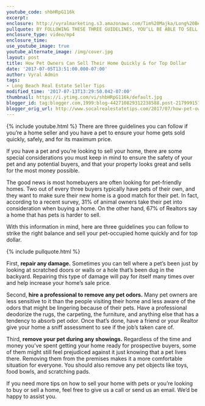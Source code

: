 ```yaml
---
youtube_code: shbHRpG116k
excerpt:
enclosure: http://vyralmarketing.s3.amazonaws.com/Tim%20Majka/Long%20Beach%20Real%20Estate%20Agent-%20How%20Pet%20Owners%20Can%20Sell%20Their%20Home%20Quickly%20%2526%20for%20Top%20Dollar.mp4
pullquote: BY FOLLOWING THESE THREE GUIDELINES, YOU’LL BE ABLE TO SELL YOUR HOME FOR TOP DOLLAR.
enclosure_type: video/mp4
enclosure_time:
use_youtube_image: true
youtube_alternate_image: /img/cover.jpg
layout: post
title: How Pet Owners Can Sell Their Home Quickly & for Top Dollar
date: '2017-07-05T13:51:00.000-07:00'
author: Vyral Admin
tags:
- Long Beach Real Estate Seller Tips
modified_time: '2017-07-13T13:29:50.042-07:00'
thumbnail: https://i.ytimg.com/vi/shbHRpG116k/default.jpg
blogger_id: tag:blogger.com,1999:blog-442710829312238588.post-2179991578559381973
blogger_orig_url: http://www.socalrealestatetips.com/2017/07/how-pet-owners-can-sell-their-home.html
---
```

{% include youtube.html %}
There are three guidelines you can follow if you’re a home seller and you have a pet to ensure your home gets sold quickly, safely, and for its maximum price.

If you have a pet and you’re looking to sell your home, there are some special considerations you must keep in mind to ensure the safety of your pet and any potential buyers, and that your property looks great and sells for the most money possible.

The good news is most homebuyers are often looking for pet-friendly homes. Two out of every three buyers typically have pets of their own, and they want to make sure their new home is a good match for their pet. In fact, according to a recent survey, 31% of animal owners take their pet into consideration when buying a home. On the other hand, 67% of Realtors say a home that has pets is harder to sell.

With this information in mind, here are three guidelines you can follow to strike the right balance and sell your pet-occupied home quickly and for top dollar.

{% include pullquote.html %}

First, **repair any damage.** Sometimes you can tell where a pet’s been just by looking at scratched doors or walls or a hole that’s been dug in the backyard. Repairing this type of damage will pay for itself many times over and help increase your home’s sale price.

Second, **hire a professional to remove any pet odors.** Many pet owners are less sensitive to it than the people visiting their home and less aware of the odors that might be lingering because of their pets. Have a professional deodorize the rugs, the carpeting, the furniture, and anything else that has a tendency to absorb pet odor. Once that’s done, have a friend or your Realtor give your home a sniff assessment to see if the job’s taken care of.

Third, **remove your pet during any showings.** Regardless of the time and money you’ve spent getting your home ready for prospective buyers, some of them might still feel prejudiced against it just knowing that a pet lives there. Removing them from the premises makes it a more comfortable situation for everyone. You should also remove any pet objects like toys, food bowls, and scratching pads.

If you need more tips on how to sell your home with pets or you’re looking to buy or sell a home, feel free to give us a call or send us an email. We’d be happy to assist you.
